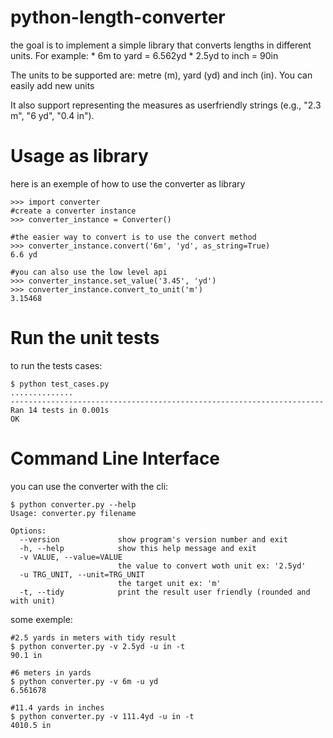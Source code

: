 python-length-converter
=======================
the goal is to implement a simple library that converts lengths in different units. For example:
    * 6m to yard = 6.562yd 
    * 2.5yd to inch = 90in

The units to be supported are: metre (m), yard (yd) and inch (in). You can easily add new units

It also support representing the measures as user­friendly strings (e.g., "2.3 m", "6 yd", "0.4 in").

Usage as library
=================
here is an exemple of how to use the converter as library
    
    >>> import converter 
    #create a converter instance
    >>> converter_instance = Converter()
    
    #the easier way to convert is to use the convert method
    >>> converter_instance.convert('6m', 'yd', as_string=True)
    6.6 yd
    
    #you can also use the low level api
    >>> converter_instance.set_value('3.45', 'yd')
    >>> converter_instance.convert_to_unit('m')
    3.15468

Run the unit tests
====================
to run the tests cases:
    
    $ python test_cases.py
    ..............
    ----------------------------------------------------------------------
    Ran 14 tests in 0.001s
    OK

Command Line Interface
========================
you can use the converter with the cli:

    $ python converter.py --help
    Usage: converter.py filename
    
    Options:
      --version             show program's version number and exit
      -h, --help            show this help message and exit
      -v VALUE, --value=VALUE
                            the value to convert woth unit ex: '2.5yd'
      -u TRG_UNIT, --unit=TRG_UNIT
                            the target unit ex: 'm'
      -t, --tidy            print the result user friendly (rounded and with unit)

some exemple:
    
    #2.5 yards in meters with tidy result
    $ python converter.py -v 2.5yd -u in -t
    90.1 in
    
    #6 meters in yards
    $ python converter.py -v 6m -u yd
    6.561678 
    
    #11.4 yards in inches 
    $ python converter.py -v 111.4yd -u in -t
    4010.5 in
    
